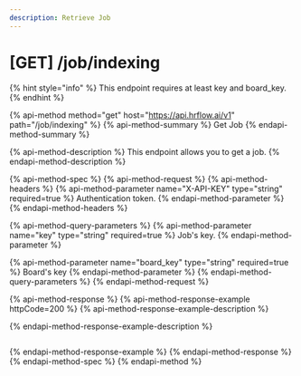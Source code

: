 ```yaml
---
description: Retrieve Job
---
```


# \[GET\] /job/indexing

{% hint style="info" %}
This endpoint requires at least key and board\_key.
{% endhint %}

{% api-method method="get" host="https://api.hrflow.ai/v1" path="/job/indexing" %}
{% api-method-summary %}
Get Job
{% endapi-method-summary %}

{% api-method-description %}
This endpoint allows you to get a job.
{% endapi-method-description %}

{% api-method-spec %}
{% api-method-request %}
{% api-method-headers %}
{% api-method-parameter name="X-API-KEY" type="string" required=true %}
Authentication token.
{% endapi-method-parameter %}
{% endapi-method-headers %}

{% api-method-query-parameters %}
{% api-method-parameter name="key" type="string" required=true %}
Job's key.
{% endapi-method-parameter %}

{% api-method-parameter name="board\_key" type="string" required=true %}
Board's key
{% endapi-method-parameter %}
{% endapi-method-query-parameters %}
{% endapi-method-request %}

{% api-method-response %}
{% api-method-response-example httpCode=200 %}
{% api-method-response-example-description %}

{% endapi-method-response-example-description %}

```

```
{% endapi-method-response-example %}
{% endapi-method-response %}
{% endapi-method-spec %}
{% endapi-method %}



